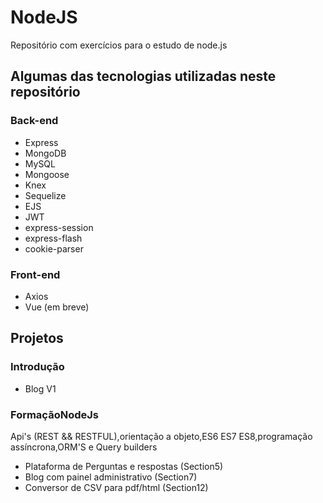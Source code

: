 # NodeJS
Repositório com exercícios para o estudo de node.js

 ## Algumas das tecnologias utilizadas neste repositório

  ### Back-end

   * Express
   * MongoDB
   * MySQL
   * Mongoose
   * Knex
   * Sequelize
   * EJS
   * JWT
   * express-session
   * express-flash
   * cookie-parser

   ### Front-end

   * Axios
   * Vue (em breve)


 ## Projetos

   ### Introdução
   * Blog V1 

   ### FormaçãoNodeJs
   Api's (REST && RESTFUL),orientação a objeto,ES6 ES7 ES8,programação assíncrona,ORM'S e Query builders
   * Plataforma de Perguntas e respostas (Section5)
   * Blog com painel administrativo (Section7)
   * Conversor de CSV para pdf/html (Section12)

